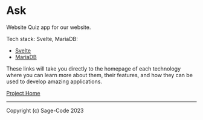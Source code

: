 # Ask

Website Quiz app for our website. 

Tech stack: Svelte, MariaDB:

* [Svelte](https://svelte.dev/)
* [MariaDB](https://mariadb.org/)

These links will take you directly to the homepage of each technology where you can learn more about them, their features, and how they can be used to develop amazing applications.

[Project Home](https://ask.sagecode.net/index.html)

---

Copyright (c) Sage-Code 2023
